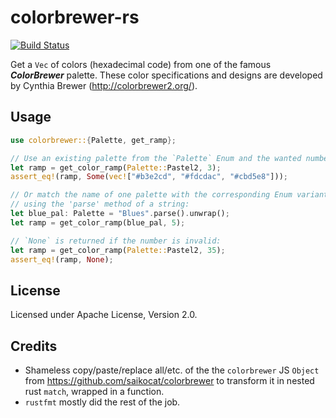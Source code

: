 # colorbrewer-rs
[![Build Status](https://travis-ci.org/mthh/colorbrewer-rs.svg?branch=master)](https://travis-ci.org/mthh/colorbrewer-rs)

Get a `Vec` of colors (hexadecimal code) from one of the famous _**ColorBrewer**_ palette.
These color specifications and designs are developed by Cynthia Brewer (http://colorbrewer2.org/).

## Usage
```rust
use colorbrewer::{Palette, get_ramp};

// Use an existing palette from the `Palette` Enum and the wanted number of colors:
let ramp = get_color_ramp(Palette::Pastel2, 3);
assert_eq!(ramp, Some(vec!["#b3e2cd", "#fdcdac", "#cbd5e8"]));

// Or match the name of one palette with the corresponding Enum variant
// using the 'parse' method of a string:
let blue_pal: Palette = "Blues".parse().unwrap();
let ramp = get_color_ramp(blue_pal, 5);

// `None` is returned if the number is invalid:
let ramp = get_color_ramp(Palette::Pastel2, 35);
assert_eq!(ramp, None);
```

## License
Licensed under Apache License, Version 2.0.

## Credits
- Shameless copy/paste/replace all/etc. of the the `colorbrewer` JS `Object` from https://github.com/saikocat/colorbrewer to transform it in nested rust `match`, wrapped in a function.
- `rustfmt` mostly did the rest of the job.
